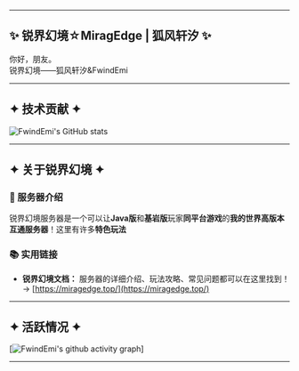 
-----

## ✨ 锐界幻境☆MiragEdge | 狐风轩汐 ✨

你好，朋友。  
锐界幻境——狐风轩汐&FwindEmi

-----

## ✦ 技术贡献 ✦

![FwindEmi's GitHub stats](https://github-readme-stats.vercel.app/api?username=FwindEmi86&show_icons=true&theme=radical)

-----

## ✦ 关于锐界幻境 ✦

### 🌌 服务器介绍

锐界幻境服务器是一个可以让**Java版**和**基岩版**玩家**同平台游戏**的**我的世界高版本互通服务器**！这里有许多**特色玩法**

### 📚 实用链接

  * **锐界幻境文档：** 服务器的详细介绍、玩法攻略、常见问题都可以在这里找到！→ [https://miragedge.top/](https://miragedge.top/)

-----

## ✦ 活跃情况 ✦

[![FwindEmi's github activity graph](https://github-readme-activity-graph.vercel.app/graph?username=FwindEmi&theme=tokyo-night)]  

-----

